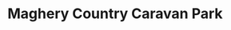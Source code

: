 ---
title: "Maghery Country Caravan Park"
address: "Maghery Rd, Portadown, Craigavon, Co. Armagh BT62 1SZ"
tel: "028 3885 2053"
county: "Armagh"
category: "Caravan And Camping"
type: "Content"
lat: "54.502699"
lng: "-6.55251"
---
